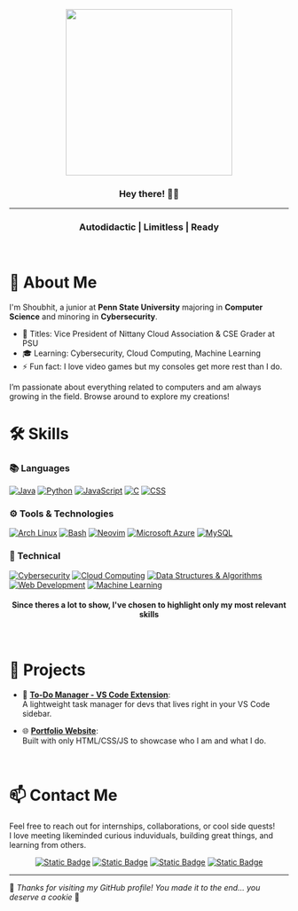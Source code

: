 <div align="center">
  <img height="300" src="https://media1.giphy.com/media/v1.Y2lkPTc5MGI3NjExaWQ3M3dnc2w0a2VsazZzcTQxamw2amt5NGNpanlycXBhN3U3NnRqdCZlcD12MV9pbnRlcm5hbF9naWZfYnlfaWQmY3Q9Zw/5UHTqZ3SRvQOY/giphy.gif" />
</div>
<h3 font-size="60px" align="center">Hey there! 🧑‍💻</h3>
<hr>
<h3 align="center">Autodidactic | Limitless | Ready</h3>
<br>

<h1 align="left">🌟 About Me</h1>

<p align="left">
I'm Shoubhit, a junior at <strong>Penn State University</strong> majoring in <strong>Computer Science</strong> and minoring in <strong>Cybersecurity</strong>.<br>

- 🔭 Titles: Vice President of Nittany Cloud Association & CSE Grader at PSU<br>
- 🎓 Learning: Cybersecurity, Cloud Computing, Machine Learning<br>
- ⚡ Fun fact: I love video games but my consoles get more rest than I do.
</p>
I’m passionate about everything related to computers and am always growing in the field. Browse around to explore my creations!

<br>

<h1 align="left">🛠️ Skills</h1>

<h3 align="left">📚 Languages</h3>

<a href="#"><img src="https://skillicons.dev/icons?i=java" title="Java"/></a>
<a href="#"><img src="https://skillicons.dev/icons?i=python" title="Python"/></a>
<a href="#"><img src="https://skillicons.dev/icons?i=js" title="JavaScript"/></a>
<a href="#"><img src="https://skillicons.dev/icons?i=c" title="C"/></a>
<a href="#"><img src="https://skillicons.dev/icons?i=css" title="CSS"/></a>

<h3 align="left">⚙️ Tools & Technologies</h3>

<a href="#"><img src="https://skillicons.dev/icons?i=arch" title="Arch Linux"/></a>
<a href="#"><img src="https://skillicons.dev/icons?i=bash" title="Bash"/></a>
<a href="#"><img src="https://skillicons.dev/icons?i=neovim" title="Neovim"/></a>
<a href="#"><img src="https://skillicons.dev/icons?i=azure" title="Microsoft Azure"/></a>
<a href="#"><img src="https://skillicons.dev/icons?i=mysql" title="MySQL"/></a>


<h3 align="left">🚀 Technical</h3>

<a href="#"><img src="https://skillicons.dev/icons?i=kali" title="Cybersecurity"/></a>
<a href="#"><img src="https://skillicons.dev/icons?i=azure" title="Cloud Computing"/></a>
<a href="#"><img src="https://skillicons.dev/icons?i=cpp" title="Data Structures & Algorithms"/></a>
<a href="#"><img src="https://skillicons.dev/icons?i=react" title="Web Development"/></a>
<a href="#"><img src="https://skillicons.dev/icons?i=tensorflow" title="Machine Learning"/></a>


<h4 align="center">Since theres a lot to show, I've chosen to highlight only my most relevant skills</h3>
<br>

<h1 align="left">🌟 Projects</h1>

- 📝 **[To-Do Manager - VS Code Extension](https://marketplace.visualstudio.com/items?itemName=ShoubhitJamadhiar.to-do-manager)**:  
  A lightweight task manager for devs that lives right in your VS Code sidebar.

- 🌐 **[Portfolio Website](https://shobthebob.github.io)**:  
  Built with only HTML/CSS/JS to showcase who I am and what I do.

<br>

<h1 align="left">📫 Contact Me</h3>

<p>
Feel free to reach out for internships, collaborations, or cool side quests!<br>
I love meeting likeminded curious induviduals, building great things, and learning from others.
<div align="center">
  <a href="https://www.linkedin.com/in/shoubhit-jamadhiar-90049a241/"><img alt="Static Badge" src="https://img.shields.io/badge/LinkedIn-blue?style=for-the-badge&logo=linkedin"></a>
  <a href="https://www.instagram.com/amiableshob/"><img alt="Static Badge" src="https://img.shields.io/badge/Instagram-pink?style=for-the-badge&logo=Instagram"></a>
  <a href="https://www.hackerrank.com/profile/shoubhit2090"><img alt="Static Badge" src="https://img.shields.io/badge/HackerRank-black?style=for-the-badge&logo=hackerrank&logoSize=10"></a>
  <a href="https://leetcode.com/u/Shoubhit/"><img alt="Static Badge" src="https://img.shields.io/badge/LeetCode-grey?style=for-the-badge&logo=leetcode"></a>
</div>
</p>

---

👾 _Thanks for visiting my GitHub profile! You made it to the end... you deserve a cookie_ 🍪
